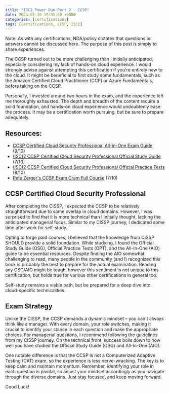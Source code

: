 ```yaml
---
title: "ISC2 Power Duo Part 2 - CCSP"
date: 2024-01-10 19:35:00 +0800
categories: [Certifications]
tags: [Certifications, CCSP, ISC2]
---
```


Note: As with any certifications, NDA/policy dictates that questions or answers cannot be discussed here. The purpose of this post is simply to share experiences.

The CCSP turned out to be more challenging than I initially anticipated, especially considering my lack of hands-on cloud experience. I would strongly advise against attempting this certification if you're entirely new to the cloud. It might be beneficial to first study some fundamentals, such as the Amazon Certified Cloud Practitioner (CCP) or Azure Fundamentals, before taking on the CCSP.

Personally, I invested around two hours in the exam, and the experience left me thoroughly exhausted. The depth and breadth of the content require a solid foundation, and hands-on cloud experience would undoubtedly ease the process. It may be a certification worth pursuing, but be sure to prepare adequately.

## Resources:

- [CCSP Certified Cloud Security Professional All-in-One Exam Guide](https://www.amazon.com/Certified-Cloud-Security-Professional-Guide/dp/1259835464) (9/10)
- [(ISC)2 CCSP Certified Cloud Security Professional Official Study Guide](https://www.amazon.sg/Certified-Cloud-Security-Professional-Official/dp/1119277418) (7/10)
- [(ISC)2 CCSP Certified Cloud Security Professional Official Practice Tests](https://www.amazon.com/Certified-Security-Professional-Official-Practice-dp-1119909406/dp/1119909406/ref=dp_ob_title_bk) (8/10)
- [Pete Zerger's CCSP Exam Cram Full Course](https://youtu.be/kFZWMZIy5LM) (7/10)

## CCSP Certified Cloud Security Professional

After completing the CISSP, I expected the CCSP to be relatively straightforward due to some overlap in cloud domains. However, I was surprised to find that it is more technical than I initially thought, lacking the anticipated managerial focus. Similar to my CISSP journey, I dedicated some time after work for self-study.

Opting to forgo paid courses, I believed that the knowledge from CISSP SHOULD provide a solid foundation. While studying, I found the Official Study Guide (OSG), Official Practice Tests (OPT), and the All-In-One (AIO) guide to be essential resources. Despite finding the AIO somewhat challenging to read, many people in the community (and I) recognized this book is probably the best to prepare for the actual examination. Reading any OSG/AIO might be tough, however this sentiment is not unique to this certification, but holds true for various other certifications in general too.

Self-study remains a viable path, but be prepared for a deep dive into cloud-specific technicalities.

## Exam Strategy

Unlike the CISSP, the CCSP demands a dynamic mindset – you can't always think like a manager. With every domain, your role switches, making it crucial to identify your stance in each question and make the appropriate choices. For managerial questions, I recommend following the guidelines from my CISSP journey. On the technical front, success boils down to how well you have studied the Official Study Guide (OSG) and All-In-One (AIO).

One notable difference is that the CCSP is not a Computerized Adaptive Testing (CAT) exam, so the experience is less nerve-wracking. The key is to keep calm and maintain momentum. Remember, identifying your role in each question is pivotal, so adjust your mindset accordingly as you navigate through the diverse domains. Just stay focused, and keep moving forward.

Good Luck!
